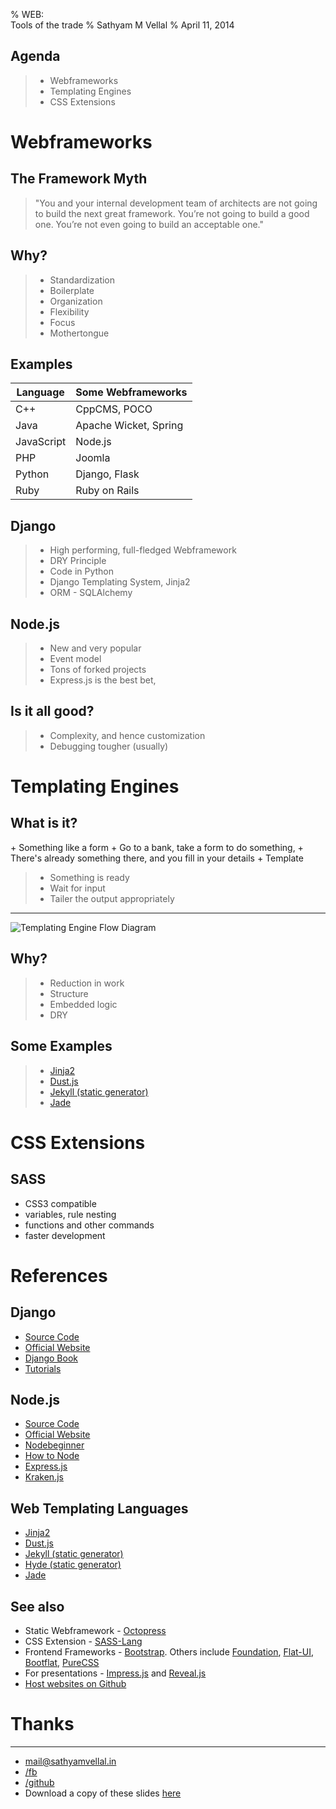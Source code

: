 % WEB: <br/>Tools of the trade 
% Sathyam M Vellal
% April 11, 2014

## Agenda 

>- Webframeworks
>- Templating Engines
>- CSS Extensions

# Webframeworks

## The Framework Myth

> "You and your internal development team of architects are not going to build the next great framework. You’re not going to build a good one. You’re not even going to build an acceptable one."

## Why? 

>- Standardization
>- Boilerplate
>- Organization
>- Flexibility
>- Focus
>- Mothertongue

## Examples

Language | Some Webframeworks
---------|-------------------
C++ | CppCMS, POCO
Java | Apache Wicket, Spring
JavaScript | Node.js
PHP | Joomla
Python | Django, Flask
Ruby | Ruby on Rails

## Django

>- High performing, full-fledged Webframework
>- DRY Principle
>- Code in Python
>- Django Templating System, Jinja2
>- ORM - SQLAlchemy

## Node.js

>- New and very popular
>- Event model
>- Tons of forked projects
>- Express.js is the best bet,

## Is it all good? 

>- Complexity, and hence customization
>- Debugging tougher (usually)

# Templating Engines

## What is it? 

<aside class="notes">
+ Something like a form 
+ Go to a bank, take a form to do something, 
+ There's already something there, and you fill in your details 
+ Template
</aside>

>- Something is ready
>- Wait for input 
>- Tailer the output appropriately

---

![Templating Engine Flow Diagram](/slides/1/webtemplates-1.jpg)

## Why?

>- Reduction in work
>- Structure
>- Embedded logic
>- DRY

## Some Examples

>- [Jinja2](http://jinja.pocoo.org/docs/templates/)
>- [Dust.js](https://github.com/linkedin/dustjs/wiki/Dust-Tutorial)
>- [Jekyll (static generator)](http://jekyllbootstrap.com/usage/jekyll-quick-start.html)
>- [Jade](http://naltatis.github.io/jade-syntax-docs)

# CSS Extensions

## SASS

+ CSS3 compatible
+ variables, rule nesting
+ functions and other commands
+ faster development

# References

## Django

+ [Source Code](https://github.com/django/django)
+ [Official Website](http://djangoproject.com/)
+ [Django Book](http://www.djangobook.com/en/2.0/index.html)
+ [Tutorials](https://code.djangoproject.com/wiki/Tutorials)

## Node.js

+ [Source Code](https://github.com/joyent/node)
+ [Official Website](http://nodejs.org/)
+ [Nodebeginner](http://www.nodebeginner.org/)
+ [How to Node](http://howtonode.org/)
+ [Express.js](http://expressjs.com/)
+ [Kraken.js](http://krakenjs.com/)

## Web Templating Languages

+ [Jinja2](http://jinja.pocoo.org/docs/templates/)
+ [Dust.js](https://github.com/linkedin/dustjs/wiki/Dust-Tutorial)
+ [Jekyll (static generator)](http://jekyllbootstrap.com/usage/jekyll-quick-start.html)
+ [Hyde (static generator)](http://ringce.com/hyde)
+ [Jade](http://naltatis.github.io/jade-syntax-docs)

## See also

+ Static Webframework - [Octopress](http://octopress.org/)
+ CSS Extension - [SASS-Lang](http://sass-lang.com/)
+ Frontend Frameworks - [Bootstrap](http://getbootstrap.com/). Others include [Foundation](http://foundation.zurb.com/), [Flat-UI](http://designmodo.github.io/Flat-UI/), [Bootflat](http://bootflat.github.io/), [PureCSS](http://purecss.io/)
+ For presentations - [Impress.js](https://github.com/bartaz/impress.js/) and [Reveal.js](https://github.com/hakimel/reveal.js/)
+ [Host websites on Github](https://pages.github.com/)

# Thanks 

---

+ [mail@sathyamvellal.in](mailto:mail@sathyamvellal.in)
+ [/fb](http://sathyamvellal.in/fb)
+ [/github](http://sathyamvellal.in/github)
+ Download a copy of these slides [here](/slides/WebToolsOfTheTrade.zip)